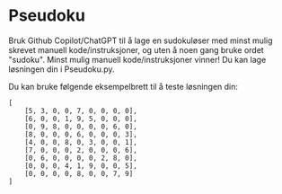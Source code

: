 # Pseudoku

Bruk Github Copilot/ChatGPT til å lage en sudokuløser med minst mulig skrevet manuell kode/instruksjoner, og uten å noen gang bruke ordet "sudoku". Minst mulig manuell kode/instruksjoner vinner! Du kan lage løsningen din i Pseudoku.py.

Du kan bruke følgende eksempelbrett til å teste løsningen din:

```
[
    [5, 3, 0, 0, 7, 0, 0, 0, 0],
    [6, 0, 0, 1, 9, 5, 0, 0, 0],
    [0, 9, 8, 0, 0, 0, 0, 6, 0],
    [8, 0, 0, 0, 6, 0, 0, 0, 3],
    [4, 0, 0, 8, 0, 3, 0, 0, 1],
    [7, 0, 0, 0, 2, 0, 0, 0, 6],
    [0, 6, 0, 0, 0, 0, 2, 8, 0],
    [0, 0, 0, 4, 1, 9, 0, 0, 5],
    [0, 0, 0, 0, 8, 0, 0, 7, 9]
]
```
